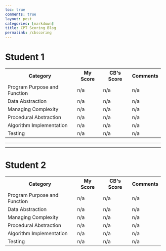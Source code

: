 ```yaml
---
toc: true
comments: true
layout: post
categories: [markdown]
title: CPT Scoring Blog
permalink: /cbscoring
---
```


# Student 1

<table>
    <tr>
     <th>Category</th>
     <th>My Score</th>
     <th>CB's Score</th>
     <th>Comments</th>
    </tr>

<tr>
        <td>
            Program Purpose and Function 
        </td>
        <td>
            n/a
        </td>
        <td>
            n/a
        </td>
        <td>
            n/a
        </td>
    </tr>

<tr>
        <td>
            Data Abstraction 
        </td>
        <td>
            n/a
        </td>
        <td>
            n/a
        </td>
        <td>
            n/a
        </td>
    </tr>

<tr>
        <td>
            Managing Complexity 
        </td>
        <td>
            n/a
        </td>
        <td>
            n/a
        </td>
        <td>
            n/a
        </td>
    </tr>

<tr>
        <td>
            Procedural Abstraction 
        </td>
        <td>
            n/a
        </td>
        <td>
            n/a
        </td>
        <td>
            n/a
        </td>
    </tr>

<tr>
        <td>
            Algorithm Implementation 
        </td>
        <td>
            n/a
        </td>
        <td>
            n/a
        </td>
        <td>
            n/a
        </td>
    </tr>

<tr>
        <td>
            Testing 
        </td>
        <td>
            n/a
        </td>
        <td>
            n/a
        </td>
        <td>
            n/a
        </td>
    </tr>
</table>

---
---

# Student 2

<table>
    <tr>
     <th>Category</th>
     <th>My Score</th>
     <th>CB's Score</th>
     <th>Comments</th>
    </tr>

<tr>
        <td>
            Program Purpose and Function 
        </td>
        <td>
            n/a
        </td>
        <td>
            n/a
        </td>
        <td>
            n/a
        </td>
    </tr>

<tr>
        <td>
            Data Abstraction 
        </td>
        <td>
            n/a
        </td>
        <td>
            n/a
        </td>
        <td>
            n/a
        </td>
    </tr>

<tr>
        <td>
            Managing Complexity 
        </td>
        <td>
            n/a
        </td>
        <td>
            n/a
        </td>
        <td>
            n/a
        </td>
    </tr>

<tr>
        <td>
            Procedural Abstraction 
        </td>
        <td>
            n/a
        </td>
        <td>
            n/a
        </td>
        <td>
            n/a
        </td>
    </tr>

<tr>
        <td>
            Algorithm Implementation 
        </td>
        <td>
            n/a
        </td>
        <td>
            n/a
        </td>
        <td>
            n/a
        </td>
    </tr>

<tr>
        <td>
            Testing 
        </td>
        <td>
            n/a
        </td>
        <td>
            n/a
        </td>
        <td>
            n/a
        </td>
    </tr>
</table>
